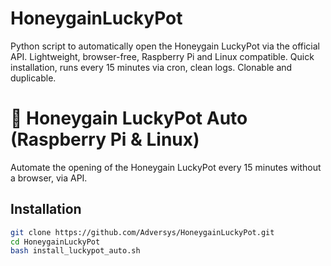 # HoneygainLuckyPot
Python script to automatically open the Honeygain LuckyPot via the official API. Lightweight, browser-free, Raspberry Pi and Linux compatible. Quick installation, runs every 15 minutes via cron, clean logs. Clonable and duplicable.

# 🍯 Honeygain LuckyPot Auto (Raspberry Pi & Linux)

Automate the opening of the Honeygain LuckyPot every 15 minutes without a browser, via API.

## Installation
```bash
git clone https://github.com/Adversys/HoneygainLuckyPot.git
cd HoneygainLuckyPot
bash install_luckypot_auto.sh
